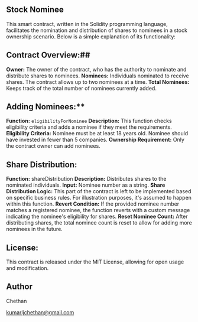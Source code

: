 ## Stock Nominee ##

This smart contract, written in the Solidity programming language, facilitates the nomination and distribution of shares to nominees in a stock ownership scenario. Below is a simple explanation of its functionality:

## Contract Overview:##

  **Owner:** The owner of the contract, who has the authority to nominate and distribute shares to nominees.
  **Nominees:** Individuals nominated to receive shares. The contract allows up to two nominees at a time.
  **Total Nominees:** Keeps track of the total number of nominees currently added.

## Adding Nominees:**
 **Function:** `eligibilityForNominee`
 **Description:** This function checks eligibility criteria and adds a nominee if they meet the requirements.
 **Eligibility Criteria:** Nominee must be at least 18 years old.
   Nominee should have invested in fewer than 5 companies.
 **Ownership Requirement:** Only the contract owner can add nominees.

## Share Distribution: ##

 **Function:** shareDistribution
 **Description:** Distributes shares to the nominated individuals.
 **Input:** Nominee number as a string.
 **Share Distribution Logic:** This part of the contract is left to be implemented based on specific business rules. For illustration purposes, it's assumed to 
  happen within this function.
 **Revert Condition:** If the provided nominee number matches a registered nominee, the function reverts with a custom message indicating the nominee's eligibility 
  for shares.
 **Reset Nominee Count:** After distributing shares, the total nominee count is reset to allow for adding more nominees in the future.

## License:

 This contract is released under the MIT License, allowing for open usage and modification.

## Author 

Chethan 

kumarljchethan@gmail.com
